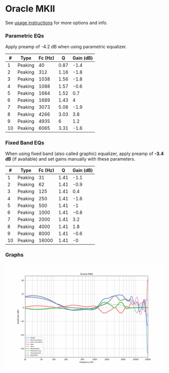 # Oracle MKII
See [usage instructions](https://github.com/jaakkopasanen/AutoEq#usage) for more options and info.

### Parametric EQs
Apply preamp of -4.2 dB when using parametric equalizer.

|   # | Type    |   Fc (Hz) |    Q |   Gain (dB) |
|-----|---------|-----------|------|-------------|
|   1 | Peaking |        40 | 0.87 |        -1.4 |
|   2 | Peaking |       312 | 1.16 |        -1.8 |
|   3 | Peaking |      1038 | 1.56 |        -1.8 |
|   4 | Peaking |      1088 | 1.57 |        -0.6 |
|   5 | Peaking |      1684 | 1.52 |         0.7 |
|   6 | Peaking |      1689 | 1.43 |         4   |
|   7 | Peaking |      3073 | 5.08 |        -1.9 |
|   8 | Peaking |      4266 | 3.03 |         3.8 |
|   9 | Peaking |      4935 | 6    |         1.2 |
|  10 | Peaking |      6065 | 3.31 |        -1.6 |

### Fixed Band EQs
When using fixed band (also called graphic) equalizer, apply preamp of **-3.4 dB** (if available) and set gains manually with these parameters.

|   # | Type    |   Fc (Hz) |    Q |   Gain (dB) |
|-----|---------|-----------|------|-------------|
|   1 | Peaking |        31 | 1.41 |        -1.1 |
|   2 | Peaking |        62 | 1.41 |        -0.9 |
|   3 | Peaking |       125 | 1.41 |         0.4 |
|   4 | Peaking |       250 | 1.41 |        -1.6 |
|   5 | Peaking |       500 | 1.41 |        -1   |
|   6 | Peaking |      1000 | 1.41 |        -0.8 |
|   7 | Peaking |      2000 | 1.41 |         3.2 |
|   8 | Peaking |      4000 | 1.41 |         1.8 |
|   9 | Peaking |      8000 | 1.41 |        -0.6 |
|  10 | Peaking |     16000 | 1.41 |        -0   |

### Graphs
![](./Oracle%20MKII.png)
